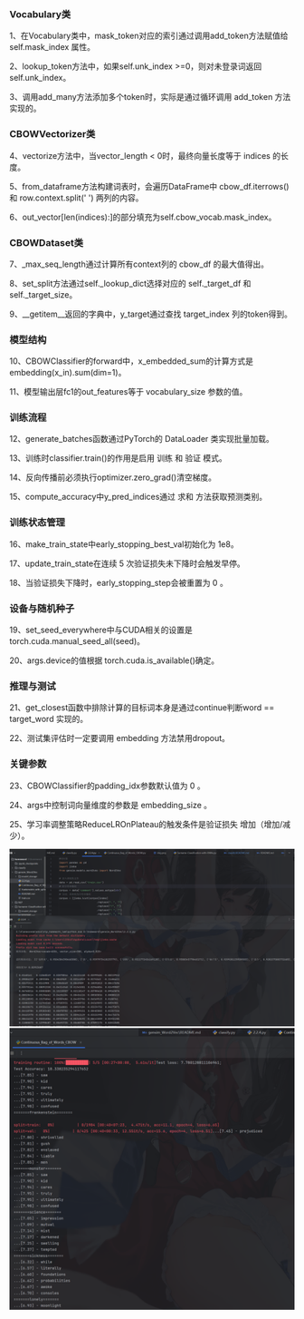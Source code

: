 ### Vocabulary类
1、在Vocabulary类中，mask_token对应的索引通过调用add_token方法赋值给 self.mask_index 属性。

2、lookup_token方法中，如果self.unk_index >=0，则对未登录词返回 self.unk_index。

3、调用add_many方法添加多个token时，实际是通过循环调用 add_token 方法实现的。

### CBOWVectorizer类
4、vectorize方法中，当vector_length < 0时，最终向量长度等于 indices 的长度。

5、from_dataframe方法构建词表时，会遍历DataFrame中 cbow_df.iterrows() 和 row.context.split(' ') 两列的内容。

6、out_vector[len(indices):]的部分填充为self.cbow_vocab.mask_index。

### CBOWDataset类
7、_max_seq_length通过计算所有context列的 cbow_df 的最大值得出。

8、set_split方法通过self._lookup_dict选择对应的 self._target_df 和 self._target_size。

9、__getitem__返回的字典中，y_target通过查找 target_index 列的token得到。

### 模型结构
10、CBOWClassifier的forward中，x_embedded_sum的计算方式是embedding(x_in).sum(dim=1)。

11、模型输出层fc1的out_features等于 vocabulary_size 参数的值。

### 训练流程
12、generate_batches函数通过PyTorch的 DataLoader 类实现批量加载。

13、训练时classifier.train()的作用是启用 训练 和 验证 模式。

14、反向传播前必须执行optimizer.zero_grad()清空梯度。

15、compute_accuracy中y_pred_indices通过 求和 方法获取预测类别。

### 训练状态管理
16、make_train_state中early_stopping_best_val初始化为 1e8。

17、update_train_state在连续 5 次验证损失未下降时会触发早停。

18、当验证损失下降时，early_stopping_step会被重置为 0 。

### 设备与随机种子
19、set_seed_everywhere中与CUDA相关的设置是 torch.cuda.manual_seed_all(seed)。

20、args.device的值根据 torch.cuda.is_available()确定。

### 推理与测试
21、get_closest函数中排除计算的目标词本身是通过continue判断word == target_word 实现的。

22、测试集评估时一定要调用 embedding 方法禁用dropout。

### 关键参数
23、CBOWClassifier的padding_idx参数默认值为 0 。

24、args中控制词向量维度的参数是 embedding_size 。

25、学习率调整策略ReduceLROnPlateau的触发条件是验证损失 增加（增加/减少）。

<img src="https://github.com/jooof/homeword/blob/master/gensim_Word2Vec/img.png?raw=true" alt="截图一">

<img src="https://github.com/jooof/homeword/blob/master/gensim_Word2Vec/img_1.png?raw=true" alt="截图一">